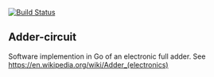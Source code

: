 [![Build Status](https://travis-ci.org/philipf/adder-circuit.svg?branch=master)](https://travis-ci.org/philipf/adder-circuit)

## Adder-circuit
Software implemention in Go of an electronic full adder.
See https://en.wikipedia.org/wiki/Adder_(electronics)
